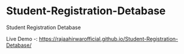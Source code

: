 # Student-Registration-Detabase
Student Registration Detabase


   Live Demo -:   https://rajaahirwarofficial.github.io/Student-Registration-Detabase/
